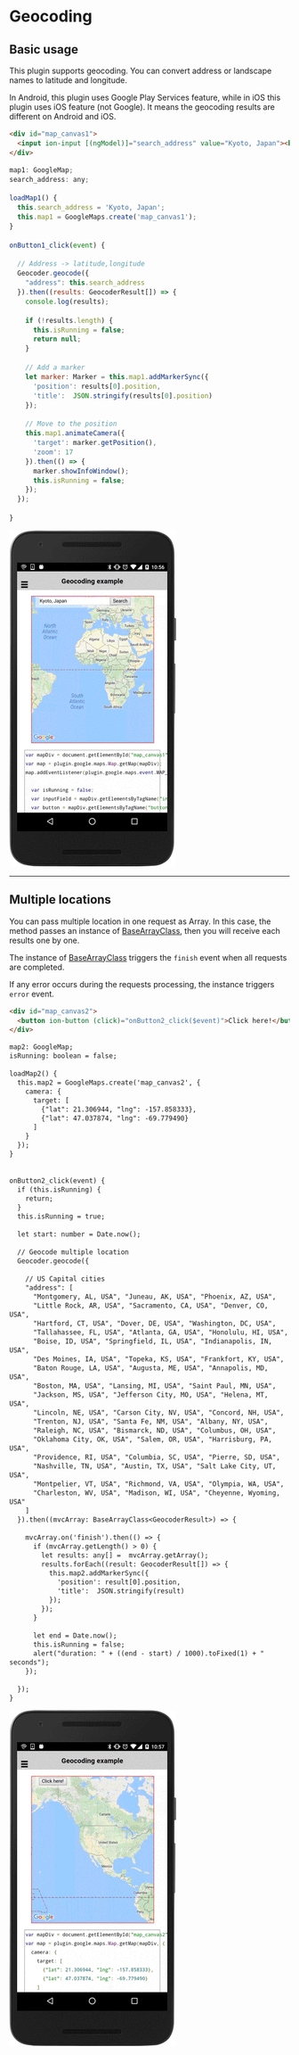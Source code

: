 # Geocoding

## Basic usage

This plugin supports geocoding. You can convert address or landscape names to latitude and longitude.

In Android, this plugin uses Google Play Services feature, while in iOS this plugin uses iOS feature (not Google).
It means the geocoding results are different on Android and iOS.

```html
<div id="map_canvas1">
  <input ion-input [(ngModel)]="search_address" value="Kyoto, Japan"><button ion-button (click)="onButton1_click($event)">Search</button>
</div>
```

```js
map1: GoogleMap;
search_address: any;

loadMap1() {
  this.search_address = 'Kyoto, Japan';
  this.map1 = GoogleMaps.create('map_canvas1');
}

onButton1_click(event) {

  // Address -> latitude,longitude
  Geocoder.geocode({
    "address": this.search_address
  }).then((results: GeocoderResult[]) => {
    console.log(results);

    if (!results.length) {
      this.isRunning = false;
      return null;
    }

    // Add a marker
    let marker: Marker = this.map1.addMarkerSync({
      'position': results[0].position,
      'title':  JSON.stringify(results[0].position)
    });

    // Move to the position
    this.map1.animateCamera({
      'target': marker.getPosition(),
      'zoom': 17
    }).then(() => {
      marker.showInfoWindow();
      this.isRunning = false;
    });
  });

}
```


![](image1.gif)

----

## Multiple locations

You can pass multiple location in one request as Array.
In this case, the method passes an instance of [BaseArrayClass](../../BaseArrayClass/README.md),
then you will receive each results one by one.

The instance of [BaseArrayClass](../../BaseArrayClass/README.md) triggers the `finish` event
when all requests are completed.

If any error occurs during the requests processing, the instance triggers `error` event.


```html
<div id="map_canvas2">
  <button ion-button (click)="onButton2_click($event)">Click here!</button>
</div>
```

```type
map2: GoogleMap;
isRunning: boolean = false;

loadMap2() {
  this.map2 = GoogleMaps.create('map_canvas2', {
    camera: {
      target: [
        {"lat": 21.306944, "lng": -157.858333},
        {"lat": 47.037874, "lng": -69.779490}
      ]
    }
  });
}


onButton2_click(event) {
  if (this.isRunning) {
    return;
  }
  this.isRunning = true;

  let start: number = Date.now();

  // Geocode multiple location
  Geocoder.geocode({

    // US Capital cities
    "address": [
      "Montgomery, AL, USA", "Juneau, AK, USA", "Phoenix, AZ, USA",
      "Little Rock, AR, USA", "Sacramento, CA, USA", "Denver, CO, USA",
      "Hartford, CT, USA", "Dover, DE, USA", "Washington, DC, USA",
      "Tallahassee, FL, USA", "Atlanta, GA, USA", "Honolulu, HI, USA",
      "Boise, ID, USA", "Springfield, IL, USA", "Indianapolis, IN, USA",
      "Des Moines, IA, USA", "Topeka, KS, USA", "Frankfort, KY, USA",
      "Baton Rouge, LA, USA", "Augusta, ME, USA", "Annapolis, MD, USA",
      "Boston, MA, USA", "Lansing, MI, USA", "Saint Paul, MN, USA",
      "Jackson, MS, USA", "Jefferson City, MO, USA", "Helena, MT, USA",
      "Lincoln, NE, USA", "Carson City, NV, USA", "Concord, NH, USA",
      "Trenton, NJ, USA", "Santa Fe, NM, USA", "Albany, NY, USA",
      "Raleigh, NC, USA", "Bismarck, ND, USA", "Columbus, OH, USA",
      "Oklahoma City, OK, USA", "Salem, OR, USA", "Harrisburg, PA, USA",
      "Providence, RI, USA", "Columbia, SC, USA", "Pierre, SD, USA",
      "Nashville, TN, USA", "Austin, TX, USA", "Salt Lake City, UT, USA",
      "Montpelier, VT, USA", "Richmond, VA, USA", "Olympia, WA, USA",
      "Charleston, WV, USA", "Madison, WI, USA", "Cheyenne, Wyoming, USA"
    ]
  }).then((mvcArray: BaseArrayClass<GeocoderResult>) => {

    mvcArray.on('finish').then(() => {
      if (mvcArray.getLength() > 0) {
        let results: any[] =  mvcArray.getArray();
        results.forEach((result: GeocoderResult[]) => {
          this.map2.addMarkerSync({
            'position': result[0].position,
            'title':  JSON.stringify(result)
          });
        });
      }

      let end = Date.now();
      this.isRunning = false;
      alert("duration: " + ((end - start) / 1000).toFixed(1) + " seconds");
    });

  });
}
```

![](image2.gif)
